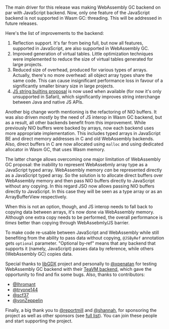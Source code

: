 The main driver for this release was making WebAssembly GC backend on par with JavaScript backend.
Now, only one feature of the JavaScript backend is not supported in Wasm GC: threading.
This will be addressed in future releases. 

Here's the list of improvements to the backend:

1. Reflection support. It's far from being full, but now all features, supported in JavaScript, are 
   also supported in WebAssembly GC.
2. Improved generation of virtual tables. Little optimization techniques were implemented to reduce
   the size of virtual tables generated for large projects.
3. Reduced size of overhead, produced for various types of arrays. Actually, there's no more overhead:
   all object array types share the same code. This can cause insignificant performance loss in favour
   of a significantly smaller binary size in large projects. 
4. [JS string builtins proposal](https://github.com/WebAssembly/js-string-builtins/blob/main/proposals/js-string-builtins/Overview.md)
   is now used when available (for now it's only unsupported in Safari), which significantly improves
   string interchange between Java and native JS APIs.

Another big change worth mentioning is the refactoring of NIO buffers. It was also driven *mostly* by
the need of JS interop in Wasm GC backend, but as a result, all other backends benefit from this improvement.
While previously NIO buffers were backed by arrays, now each backend uses more appropriate implementation.
This includes typed arrays in JavaScript BE and direct memory addresses in C and old WebAssembly backends.
Also, direct buffers in C are now allocated using `malloc` and using dedicated allocator in Wasm GC,
that uses Wasm memory.

The latter change allows overcoming one major limitation of WebAssembly GC proposal: the inability to
represent WebAssebmly array type as a JavaScript typed array. WebAssembly memory *can* be
represented directly as a JavaScript typed array. So the solution is to allocate direct buffers over WebAssembly
memory and then pass NIO buffers directly to JavaScript without any copying.
In this regard JSO now allows passing NIO buffers directly to JavaScript. In this case they will be
seen as a type array or as an ArrayBufferView respectively.

When this is not an option, though, and JS interop needs to fall back to copying data between arrays,
it's now done via WebAssembly memory. Although one extra copy needs to be performed, the overall performance
is *times* better than copying through WebAssebmly/JS barrier.

To make code re-usable between JavaScript and WebAssembly while still benefiting from the ability to
pass data without copying, `@JSByRef` annotation gets `optional` parameter. 
"Optional by-ref" means that any backend that supports it (namely, JavaScript) passes data by reference, 
while others (WebAssembly GC) copies data.

Special thanks to [libGDX](https://libgdx.com/) project and personally to [@xpenatan](https://github.com/xpenatan)
for testing WebAssembly GC backend with their [TeaVM backend](https://github.com/xpenatan/gdx-teavm),
which gave the opportunity to find and fix some bugs. Also, thanks to contributors:

* [@Ihromant](https://github.com/Ihromant)
* [@tryone144](https://github.com/tryone144)
* [@scf37](https://github.com/scf37)
* [@vonZeppelin](https://github.com/vonZeppelin)

Finally, a big thank you to [@reportmill](https://github.com/reportmill/) and [@shannah](https://github.com/shannah),
for sponsoring the project as well as other sponsors (see [full list](https://github.com/sponsors/konsoletyper)).
You can join these people and start supporting the project.

